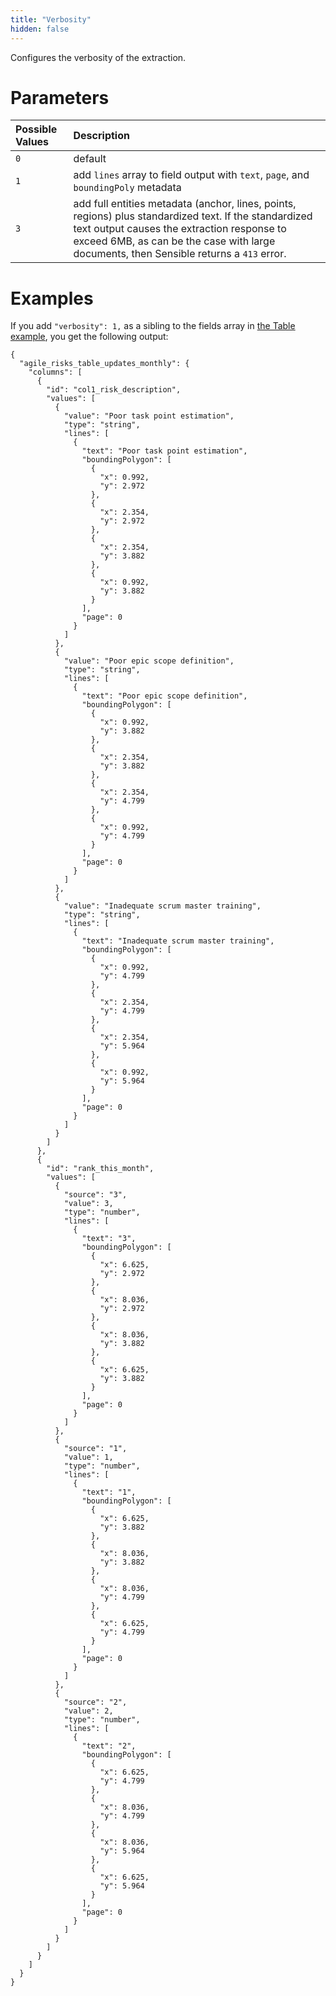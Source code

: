 ```yaml
---
title: "Verbosity"
hidden: false
---
```

Configures the verbosity of the extraction.

Parameters
====

| Possible Values | Description                                                  |
| :-------------- | :----------------------------------------------------------- |
| `0`             | default                                                      |
| `1`             | add `lines` array to field output with `text`, `page`, and `boundingPoly` metadata |
| `3`             | add full entities metadata (anchor, lines, points, regions) plus standardized text. If the standardized text output causes the extraction response to exceed 6MB, as can be the case with large documents, then Sensible returns a `413` error. |

Examples
====

If you add `"verbosity": 1,`  as a sibling to the fields array in [the Table example](doc:table#examples), you get the following output:

```
{
  "agile_risks_table_updates_monthly": {
    "columns": [
      {
        "id": "col1_risk_description",
        "values": [
          {
            "value": "Poor task point estimation",
            "type": "string",
            "lines": [
              {
                "text": "Poor task point estimation",
                "boundingPolygon": [
                  {
                    "x": 0.992,
                    "y": 2.972
                  },
                  {
                    "x": 2.354,
                    "y": 2.972
                  },
                  {
                    "x": 2.354,
                    "y": 3.882
                  },
                  {
                    "x": 0.992,
                    "y": 3.882
                  }
                ],
                "page": 0
              }
            ]
          },
          {
            "value": "Poor epic scope definition",
            "type": "string",
            "lines": [
              {
                "text": "Poor epic scope definition",
                "boundingPolygon": [
                  {
                    "x": 0.992,
                    "y": 3.882
                  },
                  {
                    "x": 2.354,
                    "y": 3.882
                  },
                  {
                    "x": 2.354,
                    "y": 4.799
                  },
                  {
                    "x": 0.992,
                    "y": 4.799
                  }
                ],
                "page": 0
              }
            ]
          },
          {
            "value": "Inadequate scrum master training",
            "type": "string",
            "lines": [
              {
                "text": "Inadequate scrum master training",
                "boundingPolygon": [
                  {
                    "x": 0.992,
                    "y": 4.799
                  },
                  {
                    "x": 2.354,
                    "y": 4.799
                  },
                  {
                    "x": 2.354,
                    "y": 5.964
                  },
                  {
                    "x": 0.992,
                    "y": 5.964
                  }
                ],
                "page": 0
              }
            ]
          }
        ]
      },
      {
        "id": "rank_this_month",
        "values": [
          {
            "source": "3",
            "value": 3,
            "type": "number",
            "lines": [
              {
                "text": "3",
                "boundingPolygon": [
                  {
                    "x": 6.625,
                    "y": 2.972
                  },
                  {
                    "x": 8.036,
                    "y": 2.972
                  },
                  {
                    "x": 8.036,
                    "y": 3.882
                  },
                  {
                    "x": 6.625,
                    "y": 3.882
                  }
                ],
                "page": 0
              }
            ]
          },
          {
            "source": "1",
            "value": 1,
            "type": "number",
            "lines": [
              {
                "text": "1",
                "boundingPolygon": [
                  {
                    "x": 6.625,
                    "y": 3.882
                  },
                  {
                    "x": 8.036,
                    "y": 3.882
                  },
                  {
                    "x": 8.036,
                    "y": 4.799
                  },
                  {
                    "x": 6.625,
                    "y": 4.799
                  }
                ],
                "page": 0
              }
            ]
          },
          {
            "source": "2",
            "value": 2,
            "type": "number",
            "lines": [
              {
                "text": "2",
                "boundingPolygon": [
                  {
                    "x": 6.625,
                    "y": 4.799
                  },
                  {
                    "x": 8.036,
                    "y": 4.799
                  },
                  {
                    "x": 8.036,
                    "y": 5.964
                  },
                  {
                    "x": 6.625,
                    "y": 5.964
                  }
                ],
                "page": 0
              }
            ]
          }
        ]
      }
    ]
  }
}
```

